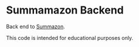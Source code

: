 # Summamazon Backend

Back end to [Summazon](https://github.com/todaybrian/summazon).

This code is intended for educational purposes only.

